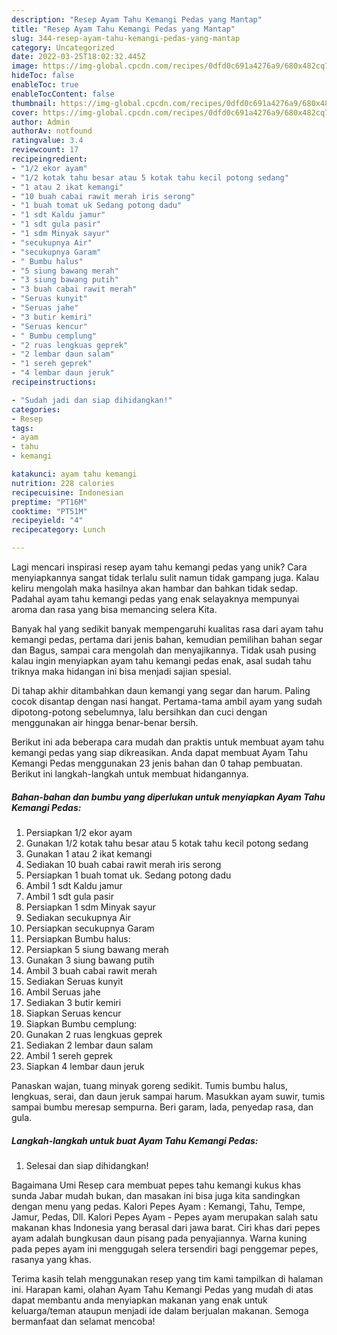```yaml
---
description: "Resep Ayam Tahu Kemangi Pedas yang Mantap"
title: "Resep Ayam Tahu Kemangi Pedas yang Mantap"
slug: 344-resep-ayam-tahu-kemangi-pedas-yang-mantap
category: Uncategorized
date: 2022-03-25T18:02:32.445Z
image: https://img-global.cpcdn.com/recipes/0dfd0c691a4276a9/680x482cq70/ayam-tahu-kemangi-pedas-foto-resep-utama.jpg
hideToc: false
enableToc: true
enableTocContent: false
thumbnail: https://img-global.cpcdn.com/recipes/0dfd0c691a4276a9/680x482cq70/ayam-tahu-kemangi-pedas-foto-resep-utama.jpg
cover: https://img-global.cpcdn.com/recipes/0dfd0c691a4276a9/680x482cq70/ayam-tahu-kemangi-pedas-foto-resep-utama.jpg
author: Admin
authorAv: notfound
ratingvalue: 3.4
reviewcount: 17
recipeingredient:
- "1/2 ekor ayam"
- "1/2 kotak tahu besar atau 5 kotak tahu kecil potong sedang"
- "1 atau 2 ikat kemangi"
- "10 buah cabai rawit merah iris serong"
- "1 buah tomat uk Sedang potong dadu"
- "1 sdt Kaldu jamur"
- "1 sdt gula pasir"
- "1 sdm Minyak sayur"
- "secukupnya Air"
- "secukupnya Garam"
- " Bumbu halus"
- "5 siung bawang merah"
- "3 siung bawang putih"
- "3 buah cabai rawit merah"
- "Seruas kunyit"
- "Seruas jahe"
- "3 butir kemiri"
- "Seruas kencur"
- " Bumbu cemplung"
- "2 ruas lengkuas geprek"
- "2 lembar daun salam"
- "1 sereh geprek"
- "4 lembar daun jeruk"
recipeinstructions:

- "Sudah jadi dan siap dihidangkan!"
categories:
- Resep
tags:
- ayam
- tahu
- kemangi

katakunci: ayam tahu kemangi 
nutrition: 228 calories
recipecuisine: Indonesian
preptime: "PT16M"
cooktime: "PT51M"
recipeyield: "4"
recipecategory: Lunch

---
```





Lagi mencari inspirasi resep ayam tahu kemangi pedas yang unik? Cara menyiapkannya sangat tidak terlalu sulit namun tidak gampang juga. Kalau keliru mengolah maka hasilnya akan hambar dan bahkan tidak sedap. Padahal ayam tahu kemangi pedas yang enak selayaknya mempunyai aroma dan rasa yang bisa memancing selera Kita.





Banyak hal yang sedikit banyak mempengaruhi kualitas rasa dari ayam tahu kemangi pedas, pertama dari jenis bahan, kemudian pemilihan bahan segar dan Bagus, sampai cara mengolah dan menyajikannya. Tidak usah pusing kalau ingin menyiapkan ayam tahu kemangi pedas enak,      asal sudah tahu triknya maka hidangan ini bisa menjadi sajian spesial.














Di tahap akhir ditambahkan daun kemangi yang segar dan harum. Paling cocok disantap dengan nasi hangat. Pertama-tama ambil ayam yang sudah dipotong-potong sebelumnya, lalu bersihkan dan cuci dengan menggunakan air hingga benar-benar bersih.






Berikut ini ada beberapa cara mudah dan praktis untuk membuat ayam tahu kemangi pedas yang siap dikreasikan. Anda dapat membuat Ayam Tahu Kemangi Pedas menggunakan 23 jenis bahan dan 0 tahap pembuatan. Berikut ini langkah-langkah untuk membuat hidangannya.

<!--inarticleads1-->

##### Bahan-bahan dan bumbu yang diperlukan untuk menyiapkan Ayam Tahu Kemangi Pedas:

1. Persiapkan 1/2 ekor ayam
1. Gunakan 1/2 kotak tahu besar atau 5 kotak tahu kecil potong sedang
1. Gunakan 1 atau 2 ikat kemangi
1. Sediakan 10 buah cabai rawit merah iris serong
1. Persiapkan 1 buah tomat uk. Sedang potong dadu
1. Ambil 1 sdt Kaldu jamur
1. Ambil 1 sdt gula pasir
1. Persiapkan 1 sdm Minyak sayur
1. Sediakan secukupnya Air
1. Persiapkan secukupnya Garam
1. Persiapkan  Bumbu halus:
1. Persiapkan 5 siung bawang merah
1. Gunakan 3 siung bawang putih
1. Ambil 3 buah cabai rawit merah
1. Sediakan Seruas kunyit
1. Ambil Seruas jahe
1. Sediakan 3 butir kemiri
1. Siapkan Seruas kencur
1. Siapkan  Bumbu cemplung:
1. Gunakan 2 ruas lengkuas geprek
1. Sediakan 2 lembar daun salam
1. Ambil 1 sereh geprek
1. Siapkan 4 lembar daun jeruk


Panaskan wajan, tuang minyak goreng sedikit. Tumis bumbu halus, lengkuas, serai, dan daun jeruk sampai harum. Masukkan ayam suwir, tumis sampai bumbu meresap sempurna. Beri garam, lada, penyedap rasa, dan gula. 

<!--inarticleads2-->

##### Langkah-langkah untuk buat Ayam Tahu Kemangi Pedas:


1. Selesai dan siap dihidangkan!

Bagaimana Umi Resep cara membuat pepes tahu kemangi kukus khas sunda Jabar mudah bukan, dan masakan ini bisa juga kita sandingkan dengan menu yang pedas. Kalori Pepes Ayam : Kemangi, Tahu, Tempe, Jamur, Pedas, Dll. Kalori Pepes Ayam - Pepes ayam merupakan salah satu makanan khas Indonesia yang berasal dari jawa barat. Ciri khas dari pepes ayam adalah bungkusan daun pisang pada penyajiannya. Warna kuning pada pepes ayam ini menggugah selera tersendiri bagi penggemar pepes, rasanya yang khas. 

Terima kasih telah menggunakan resep yang tim kami tampilkan di halaman ini. Harapan kami, olahan Ayam Tahu Kemangi Pedas yang mudah di atas dapat membantu anda menyiapkan makanan yang enak untuk keluarga/teman ataupun menjadi ide dalam berjualan makanan. Semoga bermanfaat dan selamat mencoba!
